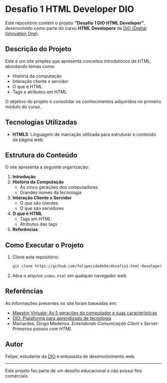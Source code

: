 # Desafio 1 HTML Developer DIO

Este repositório contém o projeto **"Desafio 1 DIO HTML Developer"**, desenvolvido como parte do curso **HTML Developers** da [DIO (Digital Innovation One)](https://web.dio.me/).

## Descrição do Projeto
Este é um site simples que apresenta conceitos introdutórios de HTML, abordando temas como:

- História da computação
- Interação cliente x servidor
- O que é HTML
- Tags e atributos em HTML

O objetivo do projeto é consolidar os conhecimentos adquiridos no primeiro módulo do curso.

## Tecnologias Utilizadas
- **HTML5**: Linguagem de marcação utilizada para estruturar o conteúdo da página web.

## Estrutura do Conteúdo
O site apresenta a seguinte organização:

1. **Introdução**
2. **História da Computação**
   - As cinco gerações dos computadores
   - Grandes nomes da tecnologia
3. **Interação Cliente x Servidor**
   - O que são clientes
   - O que são servidores
4. **O que é HTML**
   - Tags em HTML
   - Atributos das tags
5. **Referências**

## Como Executar o Projeto
1. Clone este repositório:
   ```bash
   git clone https://github.com/felipecidade94/desafio1-html-developer-dio.git
   ```
2. Abra o arquivo `index.html` em qualquer navegador web.

## Referências
As informações presentes no site foram baseadas em:

- [Maestro Virtuale: As 5 gerações do computador e suas características](https://maestrovirtuale.com/as-5-geracoes-do-computador-e-suas-caracteristicas/)
- [DIO: Plataforma para aprendizado de tecnologia](https://web.dio.me/)
- Mainardes, Diogo Medeiros. *Entendendo Comunicação Client x Server: Primeiros passos com HTML*

## Autor
Felipe, estudante da [DIO](https://web.dio.me/) e entusiasta de desenvolvimento web.

---
Este projeto faz parte de um desafio educacional e não possui fins comerciais.

